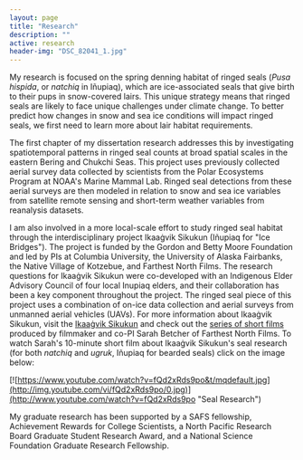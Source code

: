 ```yaml
---
layout: page
title: "Research"
description: ""
active: research
header-img: "DSC_82041_1.jpg"
---
```



My research is focused on the spring denning habitat of ringed seals (*Pusa hispida*, or *natchiq* in I&ntilde;upiaq), which are
ice-associated seals that give birth to their pups in snow-covered lairs. This unique strategy means that
ringed seals are likely to face unique challenges under climate change. To better predict how changes in snow and sea ice conditions will impact ringed seals, we first need to learn more about lair habitat
requirements.

The first chapter of my dissertation research addresses this by investigating spatiotemporal
patterns in ringed seal counts at broad spatial scales in the eastern Bering and Chukchi Seas. This project
uses previously collected aerial survey data collected by scientists from the Polar Ecosystems Program at NOAA's
Marine Mammal Lab. Ringed seal detections from these aerial surveys are then modeled in relation to snow and sea ice variables from satellite remote sensing and short-term weather variables from reanalysis datasets.

I am also involved in a more local-scale effort to study ringed seal habitat through the interdisciplinary
project Ikaa&#289;vik Sikukun (I&ntilde;upiaq for "Ice Bridges"). The project is funded by the Gordon and Betty Moore
Foundation and led by PIs at
Columbia University, the University of Alaska Fairbanks, the Native Village of Kotzebue, and
Farthest North Films. The research questions for Ikaa&#289;vik Sikukun were co-developed
with an Indigenous Elder Advisory Council of four local Inupiaq elders, and their collaboration has been
a key component throughout the project. The ringed seal piece of this project uses a combination of on-ice data collection and aerial surveys from unmanned aerial vehicles (UAVs). For more information about Ikaa&#289;vik Sikukun, visit the <a href="https://www.ikaagviksikukun.org/">Ikaa&#289;vik Sikukun</a> and check out the <a href="https://www.youtube.com/watch?v=_5CHF0pin-Q&list=PLM4Od3HF5F4UOfBvGKSlzZR2UontfLZePseries">series of short films</a> produced by filmmaker and co-PI Sarah Betcher of Farthest North
Films. To watch Sarah's 10-minute short film about Ikaa&#289;vik Sikukun's seal research (for both *natchiq* and *ugruk*, I&ntilde;upiaq for bearded seals) click on the image below:
<!---
[![Seal Research](https://www.youtube.com/watch?v=fQd2xRds9po&t/mqdefault.jpg)](https://www.youtube.com/watch?v=fQd2xRds9po&t) --->
<!-- <a href="https://www.youtube.com/watch?v=fQd2xRds9po&t"><img src="https://www.youtube.com/watch?v=fQd2xRds9po&t/mqdefault.jpg" alt="Seal Research"></a> -->
[![https://www.youtube.com/watch?v=fQd2xRds9po&t/mqdefault.jpg](http://img.youtube.com/vi/fQd2xRds9po/0.jpg)](http://www.youtube.com/watch?v=fQd2xRds9po "Seal Research")

My graduate research has been supported by a SAFS fellowship, Achievement Rewards for College Scientists, a North Pacific Research Board Graduate Student
Research Award, and a National Science Foundation Graduate Research Fellowship.
